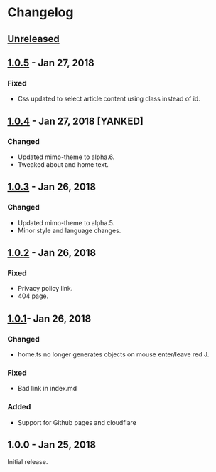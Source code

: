 # Changelog
## [Unreleased](https://github.com/JeremyTCD/JeremyTCD.github.io/compare/1.0.5...HEAD)

## [1.0.5](https://github.com/JeremyTCD/JeremyTCD.github.io/compare/1.0.4...1.0.5) - Jan 27, 2018
### Fixed
- Css updated to select article content using class instead of id.

## [1.0.4](https://github.com/JeremyTCD/JeremyTCD.github.io/compare/1.0.3...1.0.4) - Jan 27, 2018 [YANKED]
### Changed
- Updated mimo-theme to alpha.6.
- Tweaked about and home text.

## [1.0.3](https://github.com/JeremyTCD/JeremyTCD.github.io/compare/1.0.2...1.0.3) - Jan 26, 2018
### Changed
- Updated mimo-theme to alpha.5.
- Minor style and language changes.

## [1.0.2](https://github.com/JeremyTCD/JeremyTCD.github.io/compare/1.0.1...1.0.2) - Jan 26, 2018
### Fixed
- Privacy policy link.
- 404 page.

## [1.0.1](https://github.com/JeremyTCD/JeremyTCD.github.io/compare/1.0.0...1.0.1)- Jan 26, 2018
### Changed
- home.ts no longer generates objects on mouse enter/leave red J. 
### Fixed
- Bad link in index.md
### Added
- Support for Github pages and cloudflare

## 1.0.0 - Jan 25, 2018
Initial release.